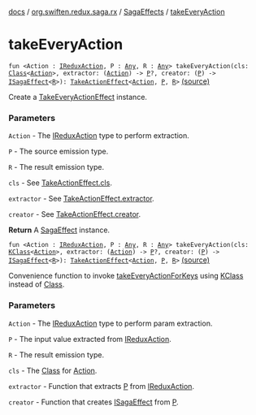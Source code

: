 [docs](../../index.md) / [org.swiften.redux.saga.rx](../index.md) / [SagaEffects](index.md) / [takeEveryAction](./take-every-action.md)

# takeEveryAction

`fun <Action : `[`IReduxAction`](../../org.swiften.redux.core/-i-redux-action.md)`, P : `[`Any`](https://kotlinlang.org/api/latest/jvm/stdlib/kotlin/-any/index.html)`, R : `[`Any`](https://kotlinlang.org/api/latest/jvm/stdlib/kotlin/-any/index.html)`> takeEveryAction(cls: `[`Class`](http://docs.oracle.com/javase/6/docs/api/java/lang/Class.html)`<`[`Action`](take-every-action.md#Action)`>, extractor: (`[`Action`](take-every-action.md#Action)`) -> `[`P`](take-every-action.md#P)`?, creator: (`[`P`](take-every-action.md#P)`) -> `[`ISagaEffect`](../../org.swiften.redux.saga.common/-i-saga-effect.md)`<`[`R`](take-every-action.md#R)`>): `[`TakeActionEffect`](../../org.swiften.redux.saga.common/-take-action-effect/index.md)`<`[`Action`](take-every-action.md#Action)`, `[`P`](take-every-action.md#P)`, `[`R`](take-every-action.md#R)`>` [(source)](https://github.com/protoman92/KotlinRedux/tree/master/common/common-rx-saga/src/main/kotlin/org/swiften/redux/saga/rx/CommonEffects.kt#L162)

Create a [TakeEveryActionEffect](../-take-every-action-effect/index.md) instance.

### Parameters

`Action` - The [IReduxAction](../../org.swiften.redux.core/-i-redux-action.md) type to perform extraction.

`P` - The source emission type.

`R` - The result emission type.

`cls` - See [TakeActionEffect.cls](../../org.swiften.redux.saga.common/-take-action-effect/cls.md).

`extractor` - See [TakeActionEffect.extractor](../../org.swiften.redux.saga.common/-take-action-effect/extractor.md).

`creator` - See [TakeActionEffect.creator](../../org.swiften.redux.saga.common/-take-action-effect/creator.md).

**Return**
A [SagaEffect](../../org.swiften.redux.saga.common/-saga-effect/index.md) instance.

`fun <Action : `[`IReduxAction`](../../org.swiften.redux.core/-i-redux-action.md)`, P : `[`Any`](https://kotlinlang.org/api/latest/jvm/stdlib/kotlin/-any/index.html)`, R : `[`Any`](https://kotlinlang.org/api/latest/jvm/stdlib/kotlin/-any/index.html)`> takeEveryAction(cls: `[`KClass`](https://kotlinlang.org/api/latest/jvm/stdlib/kotlin.reflect/-k-class/index.html)`<`[`Action`](take-every-action.md#Action)`>, extractor: (`[`Action`](take-every-action.md#Action)`) -> `[`P`](take-every-action.md#P)`?, creator: (`[`P`](take-every-action.md#P)`) -> `[`ISagaEffect`](../../org.swiften.redux.saga.common/-i-saga-effect.md)`<`[`R`](take-every-action.md#R)`>): `[`TakeActionEffect`](../../org.swiften.redux.saga.common/-take-action-effect/index.md)`<`[`Action`](take-every-action.md#Action)`, `[`P`](take-every-action.md#P)`, `[`R`](take-every-action.md#R)`>` [(source)](https://github.com/protoman92/KotlinRedux/tree/master/common/common-rx-saga/src/main/kotlin/org/swiften/redux/saga/rx/CommonEffects.kt#L180)

Convenience function to invoke [takeEveryActionForKeys](take-every-action-for-keys.md) using [KClass](https://kotlinlang.org/api/latest/jvm/stdlib/kotlin.reflect/-k-class/index.html) instead of [Class](http://docs.oracle.com/javase/6/docs/api/java/lang/Class.html).

### Parameters

`Action` - The [IReduxAction](../../org.swiften.redux.core/-i-redux-action.md) type to perform param extraction.

`P` - The input value extracted from [IReduxAction](../../org.swiften.redux.core/-i-redux-action.md).

`R` - The result emission type.

`cls` - The [Class](http://docs.oracle.com/javase/6/docs/api/java/lang/Class.html) for [Action](take-every-action.md#Action).

`extractor` - Function that extracts [P](take-every-action.md#P) from [IReduxAction](../../org.swiften.redux.core/-i-redux-action.md).

`creator` - Function that creates [ISagaEffect](../../org.swiften.redux.saga.common/-i-saga-effect.md) from [P](take-every-action.md#P).